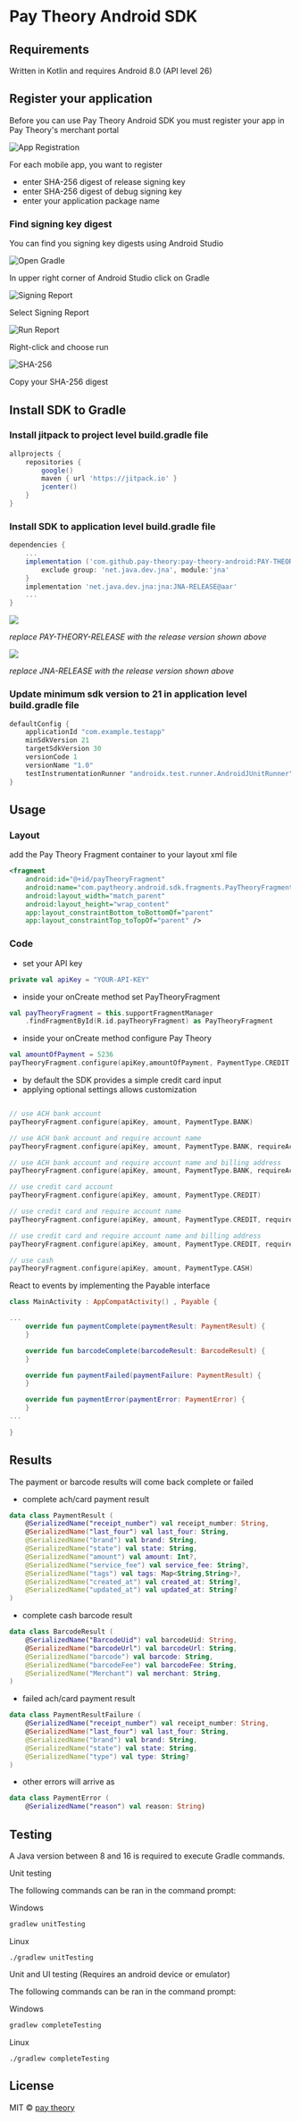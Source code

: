 # Pay Theory Android SDK

## Requirements

Written in Kotlin and requires Android 8.0 (API level 26)

## Register your application

Before you can use Pay Theory Android SDK you must register your app in Pay Theory's merchant portal

![App Registration](https://assets.paytheory.com/android/android-registration.png)

For each mobile app, you want to register 
*   enter SHA-256 digest of release signing key
*   enter SHA-256 digest of debug signing key
*   enter your application package name

### Find signing key digest

You can find you signing key digests using Android Studio

![Open Gradle](https://assets.paytheory.com/android/open-gradle)

In upper right corner of Android Studio click on Gradle

![Signing Report](https://assets.paytheory.com/android/signing-report)

Select Signing Report

![Run Report](https://assets.paytheory.com/android/run-report)

Right-click and choose run

![SHA-256](https://assets.paytheory.com/android/sha-256)

Copy your SHA-256 digest

## Install SDK to Gradle

### Install jitpack to project level build.gradle file

```gradle
allprojects {
    repositories {
        google()
        maven { url 'https://jitpack.io' }
        jcenter()
    }
}
```

### Install SDK to application level build.gradle file

```gradle
dependencies {
    ...
    implementation ('com.github.pay-theory:pay-theory-android:PAY-THEORY-RELEASE') {
        exclude group: 'net.java.dev.jna', module:'jna'
    }
    implementation 'net.java.dev.jna:jna:JNA-RELEASE@aar'
    ...
}
```

[![](https://jitpack.io/v/pay-theory/pay-theory-android.svg)](https://jitpack.io/#pay-theory/pay-theory-android)

_replace PAY-THEORY-RELEASE with the release version shown above_

[![](https://jitpack.io/v/java-native-access/jna.svg)](https://jitpack.io/#java-native-access/jna)

_replace JNA-RELEASE with the release version shown above_

### Update minimum sdk version to 21 in application level build.gradle file

```Kotlin
defaultConfig {
    applicationId "com.example.testapp"
    minSdkVersion 21
    targetSdkVersion 30
    versionCode 1
    versionName "1.0"
    testInstrumentationRunner "androidx.test.runner.AndroidJUnitRunner"
}
```

## Usage

### Layout

add the Pay Theory Fragment container to your layout xml file

```xml
<fragment
    android:id="@+id/payTheoryFragment"
    android:name="com.paytheory.android.sdk.fragments.PayTheoryFragment"
    android:layout_width="match_parent"
    android:layout_height="wrap_content"
    app:layout_constraintBottom_toBottomOf="parent"
    app:layout_constraintTop_toTopOf="parent" />
```

### Code

*   set your API key

```Kotlin
private val apiKey = "YOUR-API-KEY"
```

*   inside your onCreate method set PayTheoryFragment

```Kotlin
val payTheoryFragment = this.supportFragmentManager
    .findFragmentById(R.id.payTheoryFragment) as PayTheoryFragment
```

*   inside your onCreate method configure Pay Theory

```Kotlin
val amountOfPayment = 5236
payTheoryFragment.configure(apiKey,amountOfPayment, PaymentType.CREDIT, false, false, FeeMode.SURCHARGE)
```

*   by default the SDK provides a simple credit card input
*   applying optional settings allows customization

```Kotlin

// use ACH bank account
payTheoryFragment.configure(apiKey, amount, PaymentType.BANK)

// use ACH bank account and require account name
payTheoryFragment.configure(apiKey, amount, PaymentType.BANK, requireAccountName = true)

// use ACH bank account and require account name and billing address
payTheoryFragment.configure(apiKey, amount, PaymentType.BANK, requireAccountName = true, requireBillingAddress = true)

// use credit card account
payTheoryFragment.configure(apiKey, amount, PaymentType.CREDIT)

// use credit card and require account name
payTheoryFragment.configure(apiKey, amount, PaymentType.CREDIT, requireAccountName = true)

// use credit card and require account name and billing address
payTheoryFragment.configure(apiKey, amount, PaymentType.CREDIT, requireAccountName = true, requireBillingAddress = true)

// use cash
payTheoryFragment.configure(apiKey, amount, PaymentType.CASH)

```

React to events by implementing the Payable interface

```Kotlin
class MainActivity : AppCompatActivity() , Payable {

...
    override fun paymentComplete(paymentResult: PaymentResult) {
    }

    override fun barcodeComplete(barcodeResult: BarcodeResult) {
    }

    override fun paymentFailed(paymentFailure: PaymentResult) {
    }

    override fun paymentError(paymentError: PaymentError) {
    }
...

}
```

## Results

The payment or barcode results will come back complete or failed

*   complete ach/card payment result
 
```Kotlin
data class PaymentResult (
    @SerializedName("receipt_number") val receipt_number: String,
    @SerializedName("last_four") val last_four: String,
    @SerializedName("brand") val brand: String,
    @SerializedName("state") val state: String,
    @SerializedName("amount") val amount: Int?,
    @SerializedName("service_fee") val service_fee: String?,
    @SerializedName("tags") val tags: Map<String,String>?,
    @SerializedName("created_at") val created_at: String?,
    @SerializedName("updated_at") val updated_at: String?
)
```

*   complete cash barcode result
```Kotlin
data class BarcodeResult (
    @SerializedName("BarcodeUid") val barcodeUid: String,
    @SerializedName("barcodeUrl") val barcodeUrl: String,
    @SerializedName("barcode") val barcode: String,
    @SerializedName("barcodeFee") val barcodeFee: String,
    @SerializedName("Merchant") val merchant: String,
)
```

*   failed ach/card payment result

```Kotlin
data class PaymentResultFailure (
    @SerializedName("receipt_number") val receipt_number: String,
    @SerializedName("last_four") val last_four: String,
    @SerializedName("brand") val brand: String,
    @SerializedName("state") val state: String,
    @SerializedName("type") val type: String?
)
```

*   other errors will arrive as

```Kotlin
data class PaymentError (
    @SerializedName("reason") val reason: String)
```

## Testing
A Java version between 8 and 16 is required to execute Gradle commands.

Unit testing

The following commands can be ran in the command prompt:

Windows
```powershell
gradlew unitTesting
```

Linux
```shell
./gradlew unitTesting
```

Unit and UI testing (Requires an android device or emulator)

The following commands can be ran in the command prompt:

Windows
```powershell
gradlew completeTesting
```

Linux
```shell
./gradlew completeTesting
```

## License

MIT © [pay theory](https://github.com/pay-theory)
